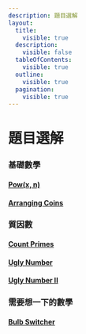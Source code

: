 ```yaml
---
description: 題目選解
layout:
  title:
    visible: true
  description:
    visible: false
  tableOfContents:
    visible: true
  outline:
    visible: true
  pagination:
    visible: true
---
```


# 題目選解

### 基礎數學

#### [Pow(x, n)](https://leetcode.com/problems/powx-n/)

#### [Arranging Coins](https://leetcode.com/problems/arranging-coins/)

### 質因數

#### [Count Primes](https://leetcode.com/problems/count-primes/)

#### [Ugly Number](https://leetcode.com/problems/ugly-number/)

#### [ Ugly Number II](https://leetcode.com/problems/ugly-number-ii/)

### 需要想一下的數學

#### [Bulb Switcher](https://leetcode.com/problems/bulb-switcher/description/)

